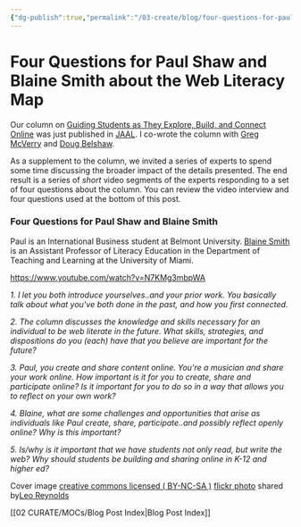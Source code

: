 ```yaml
---
{"dg-publish":true,"permalink":"/03-create/blog/four-questions-for-paul-shaw-and-blaine-smith-about-the-web-literacy-map/","title":"Four Questions for Paul Shaw and Blaine Smith about the Web Literacy Map","tags":["jaal","webliteracy"]}
---
```


# Four Questions for Paul Shaw and Blaine Smith about the Web Literacy Map

Our column on [Guiding Students as They Explore, Build, and Connect Online](http://wiobyrne.com/guiding-students-as-they-explore-build-connect-online/) was just published in [JAAL](http://onlinelibrary.wiley.com/doi/10.1002/jaal.381/abstract). I co-wrote the column with [Greg McVerry](https://twitter.com/jgmac1106) and [Doug Belshaw](https://twitter.com/dajbelshaw/).

As a supplement to the column, we invited a series of experts to spend some time discussing the broader impact of the details presented. The end result is a series of _short_ video segments of the experts responding to a set of four questions about the column. You can review the video interview and four questions used at the bottom of this post.

### Four Questions for Paul Shaw and Blaine Smith

Paul is an International Business student at Belmont University. [Blaine Smith](https://twitter.com/blaineesmith) is an Assistant Professor of Literacy Education in the Department of Teaching and Learning at the University of Miami.

https://www.youtube.com/watch?v=N7KMg3mbpWA

_1\. I let you both introduce yourselves..and your prior work. You basically talk about what you've both done in the past, and how you first connected._

_2\. The column discusses the knowledge and skills necessary for an individual to be web literate in the future. What skills, strategies, and dispositions do you (each) have that you believe are important for the future?_

_3\. Paul, you create and share content online. You're a musician and share your work online. How important is it for you to create, share and participate online? Is it important for you to do so in a way that allows you to reflect on your own work?_

_4\. Blaine, what are some challenges and opportunities that arise as individuals like Paul create, share, participate..and possibly reflect openly online? Why is this important?_

_5\. Is/why is it important that we have students not only read, but write the web? Why should students be building and sharing online in K-12 and higher ed?_

Cover image [creative commons licensed ( BY-NC-SA )](http://creativecommons.org/licenses/by-nc-sa/2.0/) [flickr photo](http://flickr.com/photos/lwr/13421955434 "Question Mark") shared by[Leo Reynolds](http://flickr.com/people/lwr)

[[02 CURATE/MOCs/Blog Post Index\|Blog Post Index]]